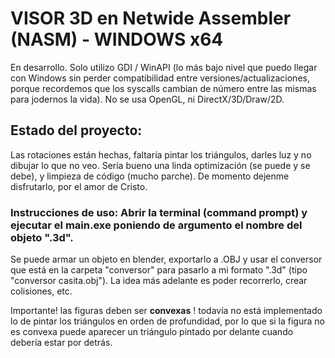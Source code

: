 # VISOR 3D en Netwide Assembler (NASM) - WINDOWS x64

En desarrollo. Solo utilizo GDI / WinAPI (lo más bajo nivel que puedo llegar con Windows sin perder compatibilidad entre versiones/actualizaciones, porque recordemos que los syscalls cambian de número entre las mismas para jodernos la vida). No se usa OpenGL, ni DirectX/3D/Draw/2D.

## Estado del proyecto: 

Las rotaciones están hechas, faltaría pintar los triángulos, darles luz y no dibujar lo que no veo.
Sería bueno una linda optimización (se puede y se debe), y limpieza de código (mucho parche). De momento dejenme disfrutarlo, por el amor de Cristo.

### Instrucciones de uso: Abrir la terminal (command prompt) y ejecutar el main.exe poniendo de argumento el nombre del objeto ".3d".  

Se puede armar un objeto en blender, exportarlo a .OBJ y usar el conversor que está en la carpeta "conversor" para pasarlo a mi formato ".3d" (tipo "conversor casita.obj"). La idea más adelante es poder recorrerlo, crear colisiones, etc.

Importante! las figuras deben ser __convexas__ ! todavía no está implementado lo de pintar los triángulos en orden de profundidad, por lo que si la figura no es convexa puede aparecer un triángulo pintado por delante cuando debería estar por detrás. 

